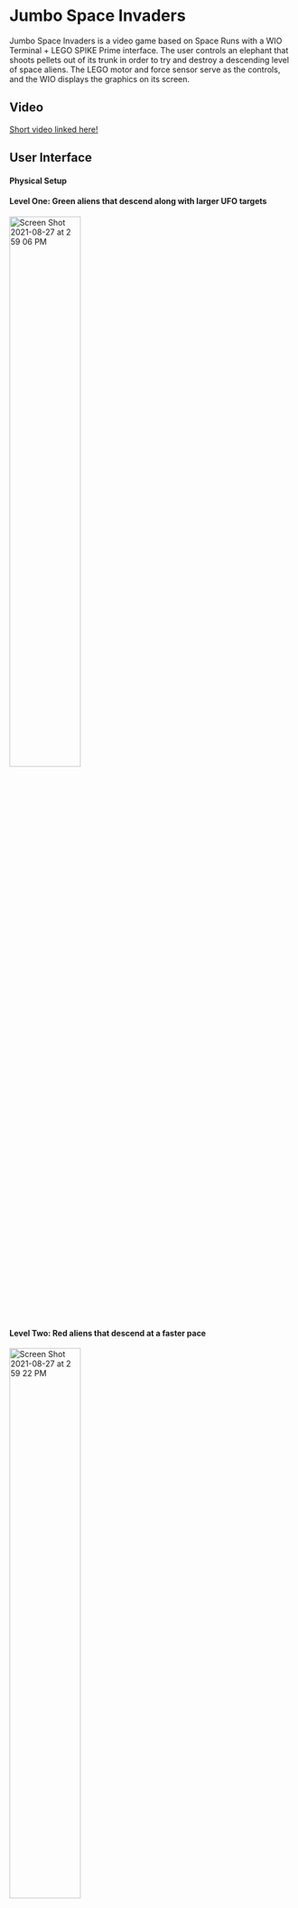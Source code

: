 # Jumbo Space Invaders
Jumbo Space Invaders is a video game based on Space Runs with a WIO Terminal + LEGO SPIKE Prime interface. The user controls an elephant that shoots pellets out of its trunk in order to try and destroy a descending level of space aliens. The LEGO motor and force sensor serve as the controls, and the WIO displays the graphics on its screen. 

## Video 
[Short video linked here!](https://youtu.be/Lqg9Slq60Sc)

## User Interface 
#### Physical Setup

#### Level One: Green aliens that descend along with larger UFO targets
<img align="center" alt="Screen Shot 2021-08-27 at 2 59 06 PM" src="https://user-images.githubusercontent.com/49819466/131176141-4e606920-0bd7-4e99-9c3f-d99c82531991.png" width=50% height=50%>

#### Level Two: Red aliens that descend at a faster pace 
<img align = "center" alt="Screen Shot 2021-08-27 at 2 59 22 PM" src="https://user-images.githubusercontent.com/49819466/131176179-cf6182bd-39ad-41f9-8be7-ab443c1d86e0.png" width = 50% height = 50%>
